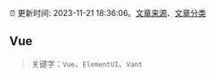 :alarm_clock: 更新时间: 2023-11-21 18:36:06。[文章来源](/README.md)、[文章分类](/TAGS.md)

## Vue


> 关键字：`Vue`、`ElementUI`、`Vant`



